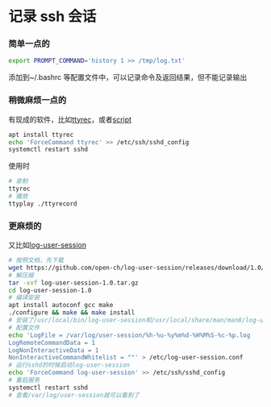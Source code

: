 # 记录 ssh 会话
### 简单一点的
```bash
export PROMPT_COMMAND='history 1 >> /tmp/log.txt'
```
添加到~/.bashrc 等配置文件中，可以记录命令及返回结果，但不能记录输出
### 稍微麻烦一点的
有现成的软件，比如[ttyrec]()，或者[script]()
```bash
apt install ttyrec
echo 'ForceCommand ttyrec' >> /etc/ssh/sshd_config
systemctl restart sshd
```
使用时
```bash
# 录制
ttyrec
# 播放
ttyplay ./ttyrecord
```
### 更麻烦的
又比如[log-user-session](https://github.com/open-ch/log-user-session)
```bash
# 按照文档，先下载
wget https://github.com/open-ch/log-user-session/releases/download/1.0/log-user-session-1.0.tar.gz
# 解压缩
tar -xvf log-user-session-1.0.tar.gz
cd log-user-session-1.0
# 编译安装
apt install autoconf gcc make
./configure && make && make install
# 安装了/usr/local/bin/log-user-session和/usr/local/share/man/man8/log-user-session.8
# 配置文件
echo 'LogFile = /var/log/user-session/%h-%u-%y%m%d-%H%M%S-%c-%p.log
LogRemoteCommandData = 1
LogNonInteractiveData = 1
NonInteractiveCommandWhitelist = ""' > /etc/log-user-session.conf
# 运行sshd的时候启动log-user-session
echo 'ForceCommand log-user-session' >> /etc/ssh/sshd_config
# 重启服务
systemctl restart sshd
# 查看/var/log/user-session就可以看到了
```